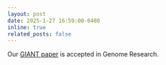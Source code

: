 ```yaml
---
layout: post
date: 2025-1-27 16:59:00-0400
inline: true
related_posts: false
---
```


Our [GIANT paper](https://www.biorxiv.org/content/10.1101/2022.08.06.503038v1) is accepted in Genome Research.
